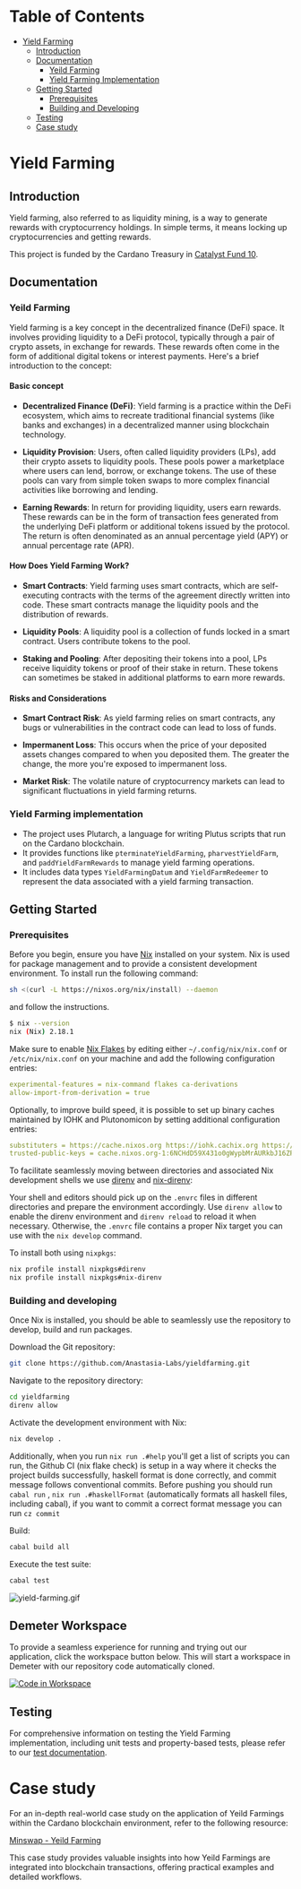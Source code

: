 <!-- markdown-toc start - Don't edit this section. Run M-x markdown-toc-refresh-toc -->
# Table of Contents

- [Yield Farming](#yield-farming)
  - [Introduction](#introduction)
  - [Documentation](#documentation)
    - [Yeild Farming](#yield-farming)
    - [Yield Farming Implementation](#yield-farming-implementation)
  - [Getting Started](#getting-started)
    - [Prerequisites](#prerequisites)
    - [Building and Developing](#building-and-developing)
  - [Testing](#testing)
  - [Case study](#case-study)

<!-- markdown-toc end -->

# Yield Farming

## Introduction

Yield farming, also referred to as liquidity mining, is a way to generate rewards with cryptocurrency holdings. In simple terms, it means locking up cryptocurrencies and getting rewards.

This project is funded by the Cardano Treasury in [Catalyst Fund 10](https://projectcatalyst.io/funds/10/f10-developer-ecosystem-the-evolution/anastasia-labs-open-source-production-grade-dapps).

## Documentation

### Yeild Farming

Yield farming is a key concept in the decentralized finance (DeFi) space. It involves providing liquidity to a DeFi protocol, typically through a pair of crypto assets, in exchange for rewards. These rewards often come in the form of additional digital tokens or interest payments. Here's a brief introduction to the concept:

#### Basic concept

- **Decentralized Finance (DeFi)**: Yield farming is a practice within the DeFi ecosystem, which aims to recreate traditional financial systems (like banks and exchanges) in a decentralized manner using blockchain technology.

- **Liquidity Provision**: Users, often called liquidity providers (LPs), add their crypto assets to liquidity pools. These pools power a marketplace where users can lend, borrow, or exchange tokens. The use of these pools can vary from simple token swaps to more complex financial activities like borrowing and lending.

- **Earning Rewards**: In return for providing liquidity, users earn rewards. These rewards can be in the form of transaction fees generated from the underlying DeFi platform or additional tokens issued by the protocol. The return is often denominated as an annual percentage yield (APY) or annual percentage rate (APR).

#### How Does Yield Farming Work?

- **Smart Contracts**: Yield farming uses smart contracts, which are self-executing contracts with the terms of the agreement directly written into code. These smart contracts manage the liquidity pools and the distribution of rewards.

- **Liquidity Pools**: A liquidity pool is a collection of funds locked in a smart contract. Users contribute tokens to the pool.

- **Staking and Pooling**: After depositing their tokens into a pool, LPs receive liquidity tokens or proof of their stake in return. These tokens can sometimes be staked in additional platforms to earn more rewards.

#### Risks and Considerations

- **Smart Contract Risk**: As yield farming relies on smart contracts, any bugs or vulnerabilities in the contract code can lead to loss of funds.

- **Impermanent Loss**: This occurs when the price of your deposited assets changes compared to when you deposited them. The greater the change, the more you're exposed to impermanent loss.

- **Market Risk**: The volatile nature of cryptocurrency markets can lead to significant fluctuations in yield farming returns.

### Yield Farming implementation

- The project uses Plutarch, a language for writing Plutus scripts that run on the Cardano blockchain.
- It provides functions like `pterminateYieldFarming`, `pharvestYieldFarm`, and `paddYieldFarmRewards` to manage yield farming operations.
- It includes data types `YieldFarmingDatum` and `YieldFarmRedeemer` to represent the data associated with a yield farming transaction.

## Getting Started

### Prerequisites

Before you begin, ensure you have [Nix](https://nixos.org/download.html) installed on your system. Nix is used for package management and to provide a consistent development environment.
To install run the following command:

```sh
sh <(curl -L https://nixos.org/nix/install) --daemon
```

and follow the instructions.

```sh
$ nix --version
nix (Nix) 2.18.1
```

Make sure to enable [Nix Flakes](https://nixos.wiki/wiki/Flakes#Enable_flakes) by editing either `~/.config/nix/nix.conf` or `/etc/nix/nix.conf` on
your machine and add the following configuration entries:

```yaml
experimental-features = nix-command flakes ca-derivations
allow-import-from-derivation = true
```

Optionally, to improve build speed, it is possible to set up binary caches
maintained by IOHK and Plutonomicon by setting additional configuration entries:

```yaml
substituters = https://cache.nixos.org https://iohk.cachix.org https://cache.iog.io
trusted-public-keys = cache.nixos.org-1:6NCHdD59X431o0gWypbMrAURkbJ16ZPMQFGspcDShjY= hydra.iohk.io:f/Ea+s+dFdN+3Y/G+FDgSq+a5NEWhJGzdjvKNGv0/EQ= iohk.cachix.org-1:DpRUyj7h7V830dp/i6Nti+NEO2/nhblbov/8MW7Rqoo=
```

To facilitate seamlessly moving between directories and associated Nix development shells we use [direnv](https://direnv.net) and [nix-direnv](https://github.com/nix-community/nix-direnv):

Your shell and editors should pick up on the `.envrc` files in different directories and prepare the environment accordingly. Use `direnv allow` to enable the direnv environment and `direnv reload` to reload it when necessary. Otherwise, the `.envrc` file contains a proper Nix target you can use with the `nix develop` command.

To install both using `nixpkgs`:

```sh
nix profile install nixpkgs#direnv
nix profile install nixpkgs#nix-direnv
```

### Building and developing

Once Nix is installed, you should be able to seamlessly use the repository to
develop, build and run packages.

Download the Git repository:

```sh
git clone https://github.com/Anastasia-Labs/yieldfarming.git
```

Navigate to the repository directory:

```sh
cd yieldfarming
direnv allow
```

Activate the development environment with Nix:

```sh
nix develop .
```

Additionally, when you run `nix run .#help` you'll get a list of scripts you can run, the Github CI (nix flake check) is setup in a way where it checks the project builds successfully, haskell format is done correctly, and commit message follows conventional commits. Before pushing you should run `cabal run` , `nix run .#haskellFormat` (automatically formats all haskell files, including cabal), if you want to commit a correct format message you can run `cz commit`

Build:

```sh
cabal build all
```

Execute the test suite:

```sh
cabal test
```

![yield-farming.gif](/assets/images/yield-farming.gif)

## Demeter Workspace 

To provide a seamless experience for running and trying out our application, click the workspace button below. This will start a workspace in Demeter with our repository code automatically cloned.


[![Code in Workspace](https://demeter.run/code/badge.svg)](https://demeter.run/code?repository=https://github.com/Anastasia-Labs/yieldfarming&template=plutus&size=large) 

## Testing

For comprehensive information on testing the Yield Farming implementation, including unit tests and property-based tests, please refer to our [test documentation](/test/README.md).

# Case study

For an in-depth real-world case study on the application of Yeild Farmings within the Cardano blockchain environment, refer to the following resource:

[Minswap - Yeild Farming](https://docs.minswap.org/min-token/yield-farming)

This case study provides valuable insights into how Yeild Farmings are integrated into blockchain transactions, offering practical examples and detailed workflows.
